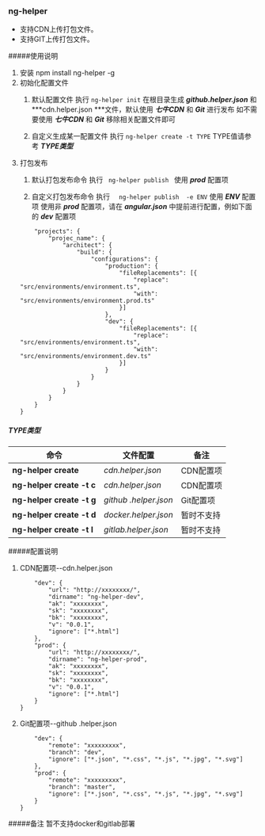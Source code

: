 ### ng-helper

- 支持CDN上传打包文件。
- 支持GIT上传打包文件。

#####使用说明
1. 安装
    npm install ng-helper -g
1. 初始化配置文件
	1. 默认配置文件
	执行  ` ng-helper init `
	 在根目录生成 ***github.helper.json*** 和  ***cdn.helper.json ***文件，默认使用 ***七牛CDN***  和 ***Git*** 进行发布
	 如不需要使用 ***七牛CDN***  和 ***Git***  移除相关配置文件即可
	 
	1. 自定义生成某一配置文件
	执行  ` ng-helper create -t TYPE `
	TYPE值请参考 ***TYPE类型***
1. 打包发布
	1. 默认打包发布命令
	执行  `  ng-helper publish  `
	使用 ***prod*** 配置项
	
	1. 自定义打包发布命令
	执行  `  ng-helper publish  -e ENV`
	使用 ***ENV*** 配置项
	使用非 ***prod*** 配置项，请在 ***angular.json***  中提前进行配置，例如下面的 ***dev***  配置项
	```{
		"projects": {
			"projec_name": {
				"architect": {
					"build": {
						"configurations": {
							"production": {
								"fileReplacements": [{
									"replace": "src/environments/environment.ts",
									"with": "src/environments/environment.prod.ts"
								}]
							},
							"dev": {
								"fileReplacements": [{
									"replace": "src/environments/environment.ts",
									"with": "src/environments/environment.dev.ts"
								}]
							}
						}
					}
				}
			}
		}
	}
	```

##### TYPE类型
| **命令**  |**文件配置**   |**备注**   |
| ------------ | ------------ | ------------ |
| **ng-helper create**  |  *cdn.helper.json* | CDN配置项  |
| **ng-helper create -t c**  | *cdn.helper.json*   | CDN配置项 |
| **ng-helper create -t g**  | *github .helper.json*   | Git配置项  |
| **ng-helper create -t d**  | *docker.helper.json*   | 暂时不支持  |
| **ng-helper create -t l**  | *gitlab.helper.json*   | 暂时不支持  |
#####配置说明
1. CDN配置项--cdn.helper.json
	```{
		"dev": {
			"url": "http://xxxxxxxx/",
			"dirname": "ng-helper-dev",
			"ak": "xxxxxxxx",
			"sk": "xxxxxxxx",
			"bk": "xxxxxxxx",
			"v": "0.0.1",
			"ignore": ["*.html"]
		},
		"prod": {
			"url": "http://xxxxxxxx/",
			"dirname": "ng-helper-prod",
			"ak": "xxxxxxxx",
			"sk": "xxxxxxxx",
			"bk": "xxxxxxxx",
			"v": "0.0.1",
			"ignore": ["*.html"]
		}
	}
	```
1. Git配置项--github .helper.json
	```{
		"dev": {
			"remote": "xxxxxxxxx",
			"branch": "dev",
			"ignore": ["*.json", "*.css", "*.js", "*.jpg", "*.svg"]
		},
		"prod": {
			"remote": "xxxxxxxxx",
			"branch": "master",
			"ignore": ["*.json", "*.css", "*.js", "*.jpg", "*.svg"]
		}
	}
	```
#####备注
暂不支持docker和gitlab部署